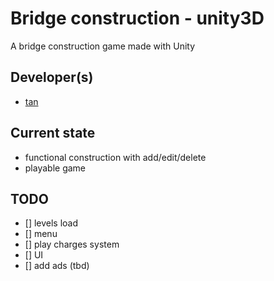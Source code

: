 # Bridge construction - unity3D

A bridge construction game made with Unity

## Developer(s)
- [tan](https://github.com/minhtan)

## Current state
- functional construction with add/edit/delete
- playable game

## TODO
- [] levels load
- [] menu
- [] play charges system
- [] UI
- [] add ads (tbd)
